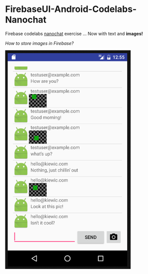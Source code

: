 # FirebaseUI-Android-Codelabs-Nanochat

Firebase codelabs [nanochat][codelabs] exercise ... Now with text and **images!**

*How to store images in Firebase?*

[codelabs]: https://github.com/firebase/FirebaseUI-Android/tree/master/codelabs/chat

<img alt="Firebase Nanochat" src="screenshot.png" width="404" />

